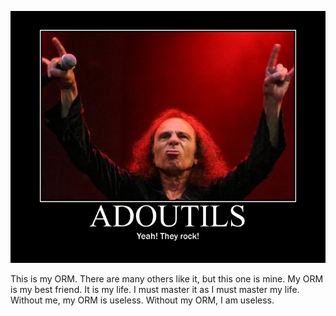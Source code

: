 ![Screenshot](https://github.com/gimmi/adoutils/raw/master/screenshot.jpg)

This is my ORM. There are many others like it, but this one is mine. My ORM is my best friend. It is my life. I must master it as I must master my life. Without me, my ORM is useless. Without my ORM, I am useless.
